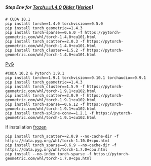 ##### Step Env for [Torch==1.4.0](https://pytorch.org/get-started/previous-versions/#linux-and-windows-35) [Older [Verion]](https://data.pyg.org/whl/torch-1.4.0%2Bcu101.html)
```
# CUDA 10.1
pip install torch==1.4.0 torchvision==0.5.0
pip install torch_geometric==1.4.3
pip install torch-sparse==0.6.0 -f https://pytorch-geometric.com/whl/torch-1.4.0+cu101.html
pip install torch_scatter==2.0.3 -f https://pytorch-geometric.com/whl/torch-1.4.0+cu101.html
pip install torch_cluster==1.5.2 -f https://pytorch-geometric.com/whl/torch-1.4.0+cu101.html
```
[PyG](https://data.pyg.org/whl/torch-1.9.1%2Bcu102.html)
```
#CUDA 10.2 & Pytorch 1.9.1
pip install torch==1.9.1 torchvision==0.10.1 torchaudio==0.9.1
pip install torch_geometric==1.4.3
pip install torch_cluster==1.5.9 -f https://pytorch-geometric.com/whl/torch-1.9.1+cu102.html
pip install torch_scatter==2.0.9 -f https://pytorch-geometric.com/whl/torch-1.9.1+cu102.html
pip install torch-sparse==0.6.12 -f https://pytorch-geometric.com/whl/torch-1.9.1+cu102.html
pip install torch-spline-conv==1.2.1 -f https://pytorch-geometric.com/whl/torch-1.9.1+cu102.html

```

If installation [frozen](https://stackoverflow.com/questions/70450671/unable-to-install-torch-sparse-package)
```
pip install torch_scatter==2.0.9 --no-cache-dir -f https://data.pyg.org/whl/torch-1.10.0+cpu.html
pip install torch_sparse==0.6.9 --no-cache-dir -f https://data.pyg.org/whl/torch-1.7.0+cpu.html
pip install --no-index torch-sparse -f https://pytorch-geometric.com/whl/torch-1.7.0+cpu.html
```

